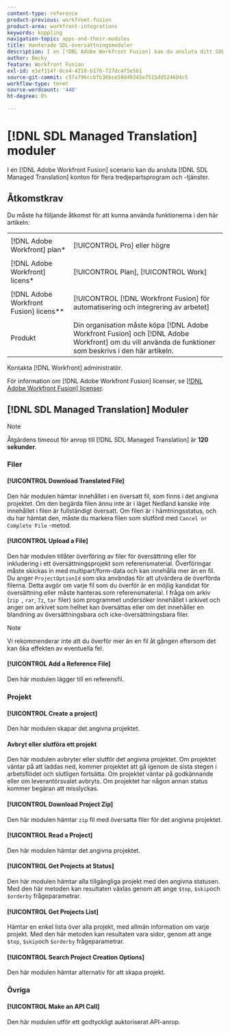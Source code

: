 ```yaml
---
content-type: reference
product-previous: workfront-fusion
product-area: workfront-integrations
keywords: koppling
navigation-topic: apps-and-their-modules
title: Hanterade SDL-översättningsmoduler
description: I en [!DNL Adobe Workfront Fusion] kan du ansluta ditt SDL Managed Translation-konto till flera tredjepartsprogram och -tjänster.
author: Becky
feature: Workfront Fusion
exl-id: e1ef114f-8ce4-4210-b176-727dc4f5e561
source-git-commit: c57a796ccbfb36bce58d49345e7515dd524604c5
workflow-type: tm+mt
source-wordcount: '440'
ht-degree: 0%

---
```


# [!DNL SDL Managed Translation] moduler

I en [!DNL Adobe Workfront Fusion] scenario kan du ansluta [!DNL SDL Managed Translation] konton för flera tredjepartsprogram och -tjänster.

## Åtkomstkrav

Du måste ha följande åtkomst för att kunna använda funktionerna i den här artikeln:

<table style="table-layout:auto"> 
 <col> 
 <col> 
 <tbody> 
  <tr> 
   <td role="rowheader">[!DNL Adobe Workfront] plan*</td>
  <td> <p>[!UICONTROL Pro] eller högre</p> </td>
  </tr> 
  <tr data-mc-conditions=""> 
   <td role="rowheader">[!DNL Adobe Workfront] licens*</td>
   <td> <p>[!UICONTROL Plan], [!UICONTROL Work]</p> </td> 
  </tr> 
  <tr> 
   <td role="rowheader">[!DNL Adobe Workfront Fusion] licens**</td> 
   <td> <p>[!UICONTROL [!DNL Workfront Fusion] för automatisering och integrering av arbetet] </p> </td> 
  </tr> 
  <tr> 
   <td role="rowheader">Produkt</td> 
   <td>Din organisation måste köpa [!DNL Adobe Workfront Fusion] och [!DNL Adobe Workfront] om du vill använda de funktioner som beskrivs i den här artikeln.</td> 
  </tr> 
 </tbody> 
</table>

Kontakta [!DNL Workfront] administratör.

För information om [!DNL Adobe Workfront Fusion] licenser, se [[!DNL Adobe Workfront Fusion] licenser](../../workfront-fusion/get-started/license-automation-vs-integration.md).

## [!DNL SDL Managed Translation] Moduler

>[!NOTE]
>
>Åtgärdens timeout för anrop till [!DNL SDL Managed Translation] är **120 sekunder**.

### Filer

#### [!UICONTROL Download Translated File]

Den här modulen hämtar innehållet i en översatt fil, som finns i det angivna projektet. Om den begärda filen ännu inte är i läget Nedland kanske inte innehållet i filen är fullständigt översatt. Om filen är i hämtningsstatus, och du har hämtat den, måste du markera filen som slutförd med `Cancel or Complete File` -metod.

#### [!UICONTROL Upload a File]

Den här modulen tillåter överföring av filer för översättning eller för inkludering i ett översättningsprojekt som referensmaterial. Överföringar måste skickas in med multipart/form-data och kan innehålla mer än en fil. Du anger `ProjectOptionId` som ska användas för att utvärdera de överförda filerna. Detta avgör om varje fil som du överför är en möjlig kandidat för översättning eller måste hanteras som referensmaterial. I fråga om arkiv (`zip `, `rar`, `7z`, `tar` filer) som programmet undersöker innehållet i arkivet och anger om arkivet som helhet kan översättas eller om det innehåller en blandning av översättningsbara och icke-översättningsbara filer.

>[!NOTE]
>
>Vi rekommenderar inte att du överför mer än en fil åt gången eftersom det kan öka effekten av eventuella fel.

#### [!UICONTROL Add a Reference File]

Den här modulen lägger till en referensfil.

### Projekt

#### [!UICONTROL Create a project]

Den här modulen skapar det angivna projektet.

#### Avbryt eller slutföra ett projekt

Den här modulen avbryter eller slutför det angivna projektet. Om projektet väntar på att laddas ned, kommer projektet att gå igenom de sista stegen i arbetsflödet och slutligen fortsätta. Om projektet väntar på godkännande eller om leverantörsvalet avbryts. Om projektet har någon annan status kommer begäran att misslyckas.

#### [!UICONTROL Download Project Zip]

Den här modulen hämtar `zip` fil med översatta filer för det angivna projektet.

#### [!UICONTROL Read a Project]

Den här modulen hämtar det angivna projektet.

#### [!UICONTROL Get Projects at Status]

Den här modulen hämtar alla tillgängliga projekt med den angivna statusen. Med den här metoden kan resultaten växlas genom att ange `$top`, `$skip`och `$orderby` frågeparametrar.

#### [!UICONTROL Get Projects List]

Hämtar en enkel lista över alla projekt, med allmän information om varje projekt. Med den här metoden kan resultaten vara sidor, genom att ange `$top`, `$skip`och `$orderby` frågeparametrar.

#### [!UICONTROL Search Project Creation Options]

Den här modulen hämtar alternativ för att skapa projekt.

### Övriga

#### [!UICONTROL Make an API Call]

Den här modulen utför ett godtyckligt auktoriserat API-anrop.
